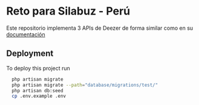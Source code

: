 
# Reto para Silabuz - Perú

Este repositorio implementa 3 APIs de Deezer de forma similar como en su [documentación](https://developers.deezer.com/api)

## Deployment

To deploy this project run

```bash
  php artisan migrate
  php artisan migrate --path="database/migrations/test/"
  php artisan db:seed
  cp .env.example .env
```

